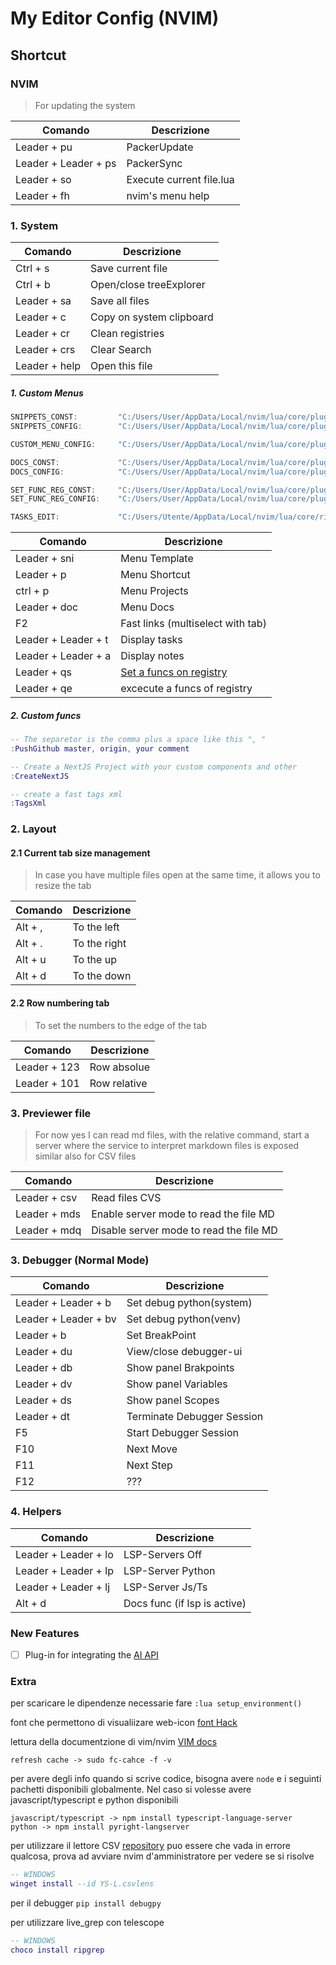 # My Editor Config (NVIM)

## Shortcut

### NVIM

> For updating the system


| Comando                | Descrizione                      |
| ---------------------- | --------------------------       |
| Leader + pu            | PackerUpdate                     |
| Leader + Leader + ps   | PackerSync                       |
| Leader + so            | Execute current file.lua         |
| Leader + fh            | nvim's menu help                 |

    
### 1. System

| Comando                | Descrizione                      |
| ---------------------- | --------------------------       |
| Ctrl + s               | Save current file                |
| Ctrl + b               | Open/close treeExplorer          |
| Leader + sa            | Save all files                   |
| Leader + c             | Copy on system clipboard         |
| Leader + cr            | Clean registries                 |
| Leader + crs           | Clear Search                     |
| Leader + help          | Open this file                   |

##### 1. Custom Menus

```c 
SNIPPETS_CONST:         "C:/Users/User/AppData/Local/nvim/lua/core/plugin/telescope/snippets/libs"
SNIPPETS_CONFIG:        "C:/Users/User/AppData/Local/nvim/lua/core/plugin/telescope/snippets/menu.lua"

CUSTOM_MENU_CONFIG:     "C:/Users/User/AppData/Local/nvim/lua/core/plugin/telescope/init.lua"

DOCS_CONST:             "C:/Users/User/AppData/Local/nvim/lua/core/plugin/telescope/docs/const.lua"
DOCS_CONFIG:            "C:/Users/User/AppData/Local/nvim/lua/core/plugin/telescope/docs/menu.lua"

SET_FUNC_REG_CONST:     "C:/Users/User/AppData/Local/nvim/lua/core/plugin/telescope/scripts/lib"
SET_FUNC_REG_CONFIG:    "C:/Users/User/AppData/Local/nvim/lua/core/plugin/telescope/scripts/menu.lua"

TASKS_EDIT:             "C:/Users/Utente/AppData/Local/nvim/lua/core/ricordi/ricordi.md"
```

| Comando                | Descrizione                            |
| ---------------------- | -------------------------------------- |
| Leader + sni           | Menu Template                          |
| Leader + p             | Menu Shortcut                          |
| ctrl + p               | Menu Projects                          |
| Leader + doc           | Menu Docs                              |
| F2                     | Fast links (multiselect with tab)      |
| Leader + Leader + t    | Display tasks                          |
| Leader + Leader + a    | Display notes                          |
| Leader + qs            | [Set a funcs on registry](lua/core/plugin/telescope/scripts/README.md)          | 
| Leader + qe            | excecute a funcs of registry           | 

##### 2. Custom funcs
```lua
-- The separetor is the comma plus a space like this ", "
:PushGithub master, origin, your comment

-- Create a NextJS Project with your custom components and other
:CreateNextJS

-- create a fast tags xml
:TagsXml
```

### 2. Layout

#### 2.1  Current tab size management
> In case you have multiple files open at the same time, it allows you to resize the tab

| Comando    | Descrizione    |
| ---------- | -------------- |
| Alt + ,    | To the left    |
| Alt + .    | To the right   |
| Alt + u    | To the up      |
| Alt + d    | To the down    |

#### 2.2 Row numbering tab
> To set the numbers to the edge of the tab

| Comando    | Descrizione    |
| ---------- | -------------- |
| Leader + 123           | Row absolue                      |
| Leader + 101           | Row relative                     |

### 3. Previewer file

> For now yes I can read md files, with the relative command, start a server where the service to interpret markdown files is exposed
similar also for CSV files

| Comando      | Descrizione                            |
| ------------ | -------------------------------------- |
| Leader + csv | Read files CVS                         |
| Leader + mds | Enable server mode to read the file MD |
| Leader + mdq | Disable server mode to read the file MD |

### 3. Debugger (Normal Mode)

| Comando               | Descrizione                 |
| --------------------- | --------------------------- |
| Leader + Leader + b   | Set debug python(system)    |
| Leader + Leader + bv  | Set debug python(venv)      |
| Leader + b            | Set BreakPoint              |
| Leader + du           | View/close debugger-ui      |
| Leader + db           | Show panel Brakpoints       |
| Leader + dv           | Show panel Variables        |
| Leader + ds           | Show panel Scopes           |
| Leader + dt           | Terminate Debugger Session  |
| F5                    | Start Debugger Session      |
| F10                   | Next Move                   |
| F11                   | Next Step                   |
| F12                   | ???                         |

### 4. Helpers

| Comando                | Descrizione                  |
| ---------------------- | -----------------------------|
| Leader + Leader + lo   | LSP-Servers Off              |
| Leader + Leader + lp   | LSP-Server Python            |
| Leader + Leader + lj   | LSP-Server Js/Ts             |
| Alt + d                | Docs func (if lsp is active) |


### New Features

- [ ] Plug-in for integrating the [AI API](lua/core/API_AI/README.md) 



### Extra


per scaricare le dipendenze necessarie fare `:lua setup_environment()`

font che permettono di visualiizare web-icon [font Hack](https://github.com/ryanoasis/nerd-fonts/blob/master/patched-fonts/FiraMono/Medium/FiraMonoNerdFontMono-Medium.otf)

lettura della documentzione di vim/nvim [VIM docs](https://youtu.be/rT-fbLFOCy0?si=R5yYmHxDoNBdzHOa)
    
    refresh cache -> sudo fc-cahce -f -v

per avere degli info quando si scrive codice, bisogna avere `node` e i seguinti pachetti disponibili globalmente.
Nel caso si volesse avere javascript/typescript e python disponibili
    
    javascript/typescript -> npm install typescript-language-server
    python -> npm install pyright-langserver 

per utilizzare il lettore CSV [repository](https://github.com/YS-L/csvlens)
puo essere che vada in errore qualcosa, prova ad avviare nvim d'amministratore per vedere se si risolve
```lua
-- WINDOWS
winget install --id YS-L.csvlens
```

per il debugger
    `pip install debugpy`

per utilizzare live_grep con telescope
```lua
-- WINDOWS
choco install ripgrep
```
